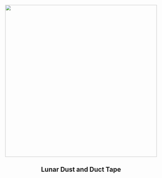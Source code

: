 
<p align="center"><img src="https://apod.nasa.gov/apod/image/2212/AS17-137-20979_1024.jpg" width="500" height="500"></p>
<h2 align="center"> Lunar Dust and Duct Tape </h2>
